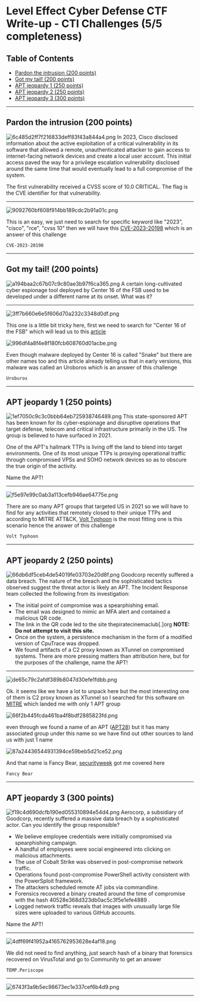# Level Effect Cyber Defense CTF Write-up - CTI Challenges (5/5 completeness)
## Table of Contents

- [Pardon the intrusion (200 points)](#pardon-the-intrusion-200-points)
- [Got my tail! (200 points)](#got-my-tail-200-points)
- [APT jeopardy 1 (250 points)](#apt-jeopardy-1-250-points)
- [APT jeopardy 2 (250 points)](#apt-jeopardy-2-250-points)
- [APT jeopardy 3 (300 points)](#apt-jeopardy-3-300-points)

***
## Pardon the intrusion (200 points)
![6c485d2ff7f216833deff83f43a844a4.png](/resources/6c485d2ff7f216833deff83f43a844a4.png)
In 2023, Cisco disclosed information about the active exploitation of a critical vulnerability in its software that allowed a remote, unauthenticated attacker to gain access to internet-facing network devices and create a local user account. This initial access paved the way for a privilege escalation vulnerability disclosed around the same time that would eventually lead to a full compromise of the system.

The first vulnerability received a CVSS score of 10.0 CRITICAL. The flag is the CVE identifier for that vulnerability.
***
![9092760bf608f914bb189cdc2b91a01c.png](/resources/9092760bf608f914bb189cdc2b91a01c.png)

This is an easy, we just need to search for specific keyword like "2023", "cisco", "rce", "cvss 10" then we will have this [CVE-2023-20198](https://nvd.nist.gov/vuln/detail/CVE-2023-20198) which is an answer of this challenge

```
CVE-2023-20198
```
***
## Got my tail! (200 points)
![a194baa2c67b07c9c80ae3b97f6ca365.png](/resources/a194baa2c67b07c9c80ae3b97f6ca365.png)
A certain long-cultivated cyber espionage tool deployed by Center 16 of the FSB used to be developed under a different name at its onset. What was it?
***
![3ff7b660e6e5f606d70a232c3348d0df.png](/resources/3ff7b660e6e5f606d70a232c3348d0df.png)

This one is a little bit tricky here, first we need to search for "Center 16 of the FSB" which will lead us to this [article](https://www.rferl.org/a/russia-fsb-malware-snake-takedown/32407612.html)

![996df4a8f4e8f180fcb608760d01acbe.png](/resources/996df4a8f4e8f180fcb608760d01acbe.png)

Even though malware deployed by Center 16 is called "Snake" but there are other names too and this article already telling us that in early versions, this malware was called an Uroboros which is an answer of this challenge

```
Uroburos
```
***
## APT jeopardy 1 (250 points)
![1ef7050c9c3c0bbb64eb725938746489.png](/resources/1ef7050c9c3c0bbb64eb725938746489.png)
This state-sponsored APT has been known for its cyber-espionage and disruptive operations that target defense, telecom and critical infrastructure primarily in the US. The group is believed to have surfaced in 2021.

One of the APT's hallmark TTPs is living off the land to blend into target environments. One of its most unique TTPs is proxying operational traffic through compromised VPSs and SOHO network devices so as to obscure the true origin of the activity.

Name the APT!
***
![f5e97e99c0ab3a113cefb946ae64775e.png](/resources/f5e97e99c0ab3a113cefb946ae64775e.png)

There are so many APT groups that targeted US in 2021 so we will have to find for any activities that remotely closed to their unique TTPs and according to MITRE ATT&CK, [Volt Typhoon](https://attack.mitre.org/groups/G1017/) is the most fitting one is this scenario hence the answer of this challenge

```
Volt Typhoon
```
***
## APT jeopardy 2 (250 points)
![66db6df5ceb4de54019fe03703e20d8f.png](/resources/66db6df5ceb4de54019fe03703e20d8f.png)
Goodcorp recently suffered a data breach. The nature of the breach and the sophisticated tactics observed suggest the threat actor is likely an APT. The Incident Response team collected the following from its investigation:

- The initial point of compromise was a spearphishing email.
- The email was designed to mimic an MFA alert and contained a malicious QR code.
- The link in the QR code led to the site thepiratecinemaclub[.]org **NOTE: Do not attempt to visit this site.**
- Once on the system, a persistence mechanism in the form of a modified version of CpuTrace was dropped.
- We found artifacts of a C2 proxy known as XTunnel on compromised systems.
There are more pressing matters than attribution here, but for the purposes of the challenge, name the APT!
***
![de65c79c2afdf389b8047d30efe1fdbb.png](/resources/de65c79c2afdf389b8047d30efe1fdbb.png)

Ok. it seems like we have a lot to unpack here but the most interesting one of them is C2 proxy known as XTunnel so I searched for this software on [MITRE](https://attack.mitre.org/software/S0117/) which landed me with only 1 APT group 

![66f2b445fcda461ba4f8bdf2885823fd.png](/resources/66f2b445fcda461ba4f8bdf2885823fd.png)

even through we found a name of an APT ([APT28](https://attack.mitre.org/groups/G0007/)) but it has many associated group under this name so we have find out other sources to land us with just 1 name

![87a24436544931394ce59beb5d21ce52.png](/resources/87a24436544931394ce59beb5d21ce52.png)

And that name is Fancy Bear, [securityweek](https://www.securityweek.com/xtunnel-malware-specifically-built-dnc-hack-report/) got me covered here

```
Fancy Bear
```
***
## APT jeopardy 3 (300 points)
![f19c4d690dcfb190ed055310894e54d4.png](/resources/f19c4d690dcfb190ed055310894e54d4.png)
Aerocorp, a subsidiary of Goodcorp, recently suffered a massive data breach by a sophisticated actor. Can you identify the group responsible?

- We believe employee credentials were initially compromised via spearphishing campaign.
- A handful of employees were social engineered into clicking on malicious attachments.
- The use of Cobalt Strike was observed in post-compromise network traffic.
- Operations found post-compromise PowerShell activity consistent with the PowerSploit framework.
- The attackers scheduled remote AT jobs via commandline.
- Forensics recovered a binary created around the time of compromise with the hash 40528e368d323db0ac5c3f5e1efe4889 .
- Logged network traffic reveals that images with unusually large file sizes were uploaded to various GitHub accounts.

Name the APT!
***
![4dff69f41952a4165762953628e4af18.png](/resources/4dff69f41952a4165762953628e4af18.png)

We did not need to find anything, just search hash of a binary that forensics recovered on VirusTotal and go to Community to get an answer

```
TEMP.Periscope
```
***
![6743f3a9b5ec98673ec1e337cef6b4d9.png](/resources/6743f3a9b5ec98673ec1e337cef6b4d9.png)
***